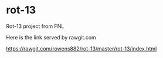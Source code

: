 # rot-13
Rot-13 project from FNL

Here is the link served by rawgit.com

https://rawgit.com/rowens882/rot-13/master/rot-13/index.html


